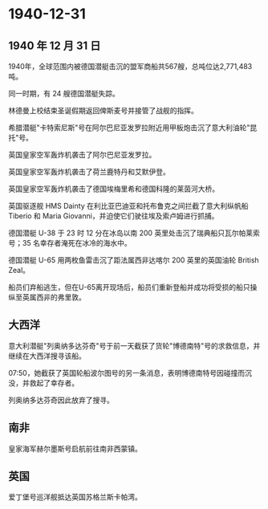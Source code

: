 # 1940-12-31

## 1940 年 12 月 31 日

1940年，全球范围内被德国潜艇击沉的盟军商船共567艘，总吨位达2,771,483吨。

同一时期，有 24 艘德国潜艇失踪。

林德曼上校结束圣诞假期返回俾斯麦号并接管了战舰的指挥。

希腊潜艇"卡特索尼斯"号在阿尔巴尼亚发罗拉附近用甲板炮击沉了意大利油轮"昆托"号。

英国皇家空军轰炸机袭击了阿尔巴尼亚发罗拉。

英国皇家空军轰炸机袭击了荷兰鹿特丹和艾默伊登。

英国皇家空军轰炸机袭击了德国埃梅里希和德国科隆的莱茵河大桥。

英国驱逐舰 HMS Dainty 在利比亚巴迪亚和托布鲁克之间拦截了意大利纵帆船
Tiberio 和 Maria Giovanni，并迫使它们驶往埃及索卢姆进行抓捕。

德国潜艇 U-38 于 23 时 12 分在冰岛以南 200
英里处击沉了瑞典船只瓦尔帕莱索号；35 名幸存者淹死在冰冷的海水中。

德国潜艇 U-65 用两枚鱼雷击沉了距法属西非达喀尔 200 英里的英国油轮
British Zeal。

船员们弃船逃生，但在U-65离开现场后，船员们重新登船并成功将受损的船只操纵至英属西非的弗里敦。

## 大西洋

意大利潜艇"列奥纳多达芬奇"号于前一天截获了货轮"博德南特"号的求救信息，并继续在大西洋搜寻该船。

07:50，她截获了英国轮船波尔图号的另一条消息，表明博德南特号因碰撞而沉没，并救起了幸存者。

列奥纳多达芬奇因此放弃了搜寻。

## 南非

皇家海军赫尔墨斯号启航前往南非西蒙镇。

## 英国

爱丁堡号巡洋舰抵达英国苏格兰斯卡帕湾。



